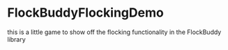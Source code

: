 FlockBuddyFlockingDemo
======================

this is a little game to show off the flocking functionality in the FlockBuddy library
